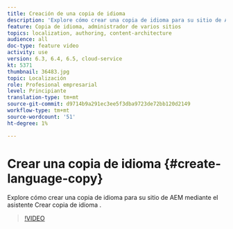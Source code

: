 ```yaml
---
title: Creación de una copia de idioma
description: 'Explore cómo crear una copia de idioma para su sitio de AEM mediante el asistente Crear copia de idioma .  '
feature: Copia de idioma, administrador de varios sitios
topics: localization, authoring, content-architecture
audience: all
doc-type: feature video
activity: use
version: 6.3, 6.4, 6.5, cloud-service
kt: 5371
thumbnail: 36483.jpg
topic: Localización
role: Profesional empresarial
level: Principiante
translation-type: tm+mt
source-git-commit: d9714b9a291ec3ee5f3dba9723de72bb120d2149
workflow-type: tm+mt
source-wordcount: '51'
ht-degree: 1%

---
```



# Crear una copia de idioma {#create-language-copy}

Explore cómo crear una copia de idioma para su sitio de AEM mediante el asistente Crear copia de idioma .

>[!VIDEO](https://video.tv.adobe.com/v/36483?quality=12&learn=on)
